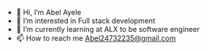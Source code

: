 - 👋 Hi, I’m Abel Ayele
- 👀 I’m interested in Full stack development
- 🌱 I’m currently learning at ALX to be software engineer
- 📫 How to reach me Abel24732235@gmail.com

<!---
Abel-Ayele/Abel-Ayele is a ✨ special ✨ repository because its `README.md` (this file) appears on your GitHub profile.
You can click the Preview link to take a look at your changes.
--->
